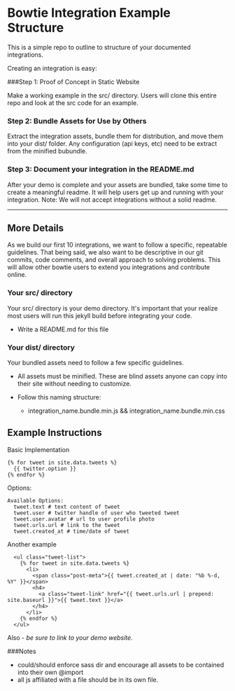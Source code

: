 Bowtie Integration Example Structure
===

This is a simple repo to outline to structure of your documented integrations.

Creating an integration is easy:

###Step 1: Proof of Concept in Static Website

Make a working example in the src/ directory. Users will clone this entire repo and look at the src code for an example.

### Step 2: Bundle Assets for Use by Others

Extract the integration assets, bundle them for distribution, and move them into your dist/ folder. Any configuration (api keys, etc) need to be extract from the minified bubundle.

### Step 3: Document your integration in the README.md 

After your demo is complete and your assets are bundled, take some time to create a meaningful readme. It will help users get up and running with your integration. Note: We will not accept integrations without a solid readme.

---

More Details
---

As we build our first 10 integrations, we want to follow a specific, repeatable guidelines. That being said, we also want to be descriptive in our git commits, code comments, and overall approach to solving problems. This will allow other bowtie users to extend you integrations and contribute online.


### Your src/ directory

Your src/ directory is your demo directory. It's important that your realize most users will run this jekyll build before integrating your code.

* Write a README.md for this file


### Your dist/ directory

Your bundled assets need to follow a few specific guidelines.

* All assets must be minified. These are blind assets anyone can copy into their site without needing to customize.

* Follow this naming structure:
  * integration_name.bundle.min.js && integration_name.bundle.min.css


Example Instructions
---


Basic Implementation

```
{% for tweet in site.data.tweets %}
  {{ twitter.option }}
{% endfor %}
```

Options:

```
Available Options:
  tweet.text # text content of tweet
  tweet.user # twitter handle of user who tweeted tweet
  tweet.user.avatar # url to user profile photo
  tweet.urls.url # link to the tweet
  tweet.created_at # time/date of tweet

```

Another example

```
  <ul class="tweet-list">
    {% for tweet in site.data.tweets %}
      <li>
        <span class="post-meta">{{ tweet.created_at | date: "%b %-d, %Y" }}</span>
        <h4>
          <a class="tweet-link" href="{{ tweet.urls.url | prepend: site.baseurl }}">{{ tweet.text }}</a>
        </h4>
      </li>
    {% endfor %}
  </ul>

```

Also - *be sure to link to your demo website*.


###Notes

- could/should enforce sass dir and encourage all assets to be contained into their own @import
- all js affiliated with a file should be in its own file.


